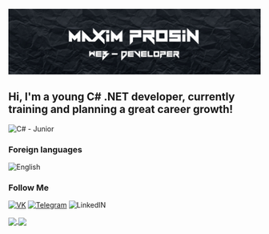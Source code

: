 [![Header](https://github.com/MaximProsin/MaximProsin/blob/main/assets/Group%207.jpg)](https://github.com/MaximProsin)

## Hi, I'm a young C# .NET developer, currently training and planning a great career growth!

![С# - Junior](https://img.shields.io/badge/C%23%20Junior-000?style=for-the-badge&logo=csharp)

### Foreign languages

![English](https://img.shields.io/badge/English-000?style=for-the-badge&color=red)

### Follow Me

[![VK](https://img.shields.io/badge/VK-000?style=for-the-badge&logo=vk&logoColor=blue)](https://vk.com/maximprosin)
[![Telegram](https://img.shields.io/badge/Telegram-000?style=for-the-badge&logo=telegram)](https://t.me/maxim_prosin)
![LinkedIN](https://img.shields.io/badge/Linkedin-000?style=for-the-badge&logo=linkedin&logoColor=blue)


<a href="https://github.com/MaximProsin">
  <img height=200 margin-right=5px align="center" src="https://github-readme-stats.vercel.app/api?username=maximprosin&show_icons=true&theme=cobalt" />
</a>
<a href="https://github.com/MaximProsin">
  <img height=200 margin-left=5px align="center" src="https://github-readme-stats.vercel.app/api/top-langs/?username=maximprosin&layout=donut&theme=cobalt" />
</a>